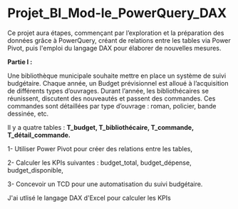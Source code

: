 # Projet_BI_Mod-le_PowerQuery_DAX
Ce projet aura étapes, commençant par l’exploration et la préparation des données grâce à PowerQuery, créant de relations entre les tables via Power Pivot, puis l'emploi du langage DAX pour élaborer de nouvelles mesures.

**Partie I :**

Une bibliothèque municipale souhaite mettre en place un système de suivi budgétaire. Chaque année, un
Budget prévisionnel est alloué à l’acquisition de différents types d’ouvrages.
Durant l’année, les bibliothécaires se réunissent, discutent des nouveautés et passent des commandes.
Ces commandes sont détaillées par type d’ouvrage : roman, policier, bande dessinée, etc.

Il y a quatre tables : **T_budget, T_bibliothécaire, T_commande, T_détail_commande.**

1-	Utiliser Power Pivot pour créer des relations entre les tables, 

2-	Calculer les KPIs suivantes : budget_total, budget_dépense, budget_disponible, 

3-	Concevoir un TCD pour une automatisation du suivi budgétaire.


J'ai utlisé le langage DAX d'Excel pour calculer les KPIs
